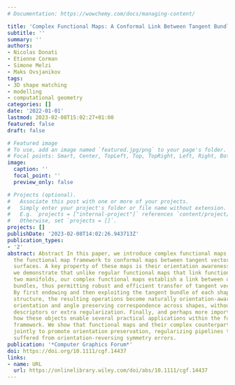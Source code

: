 ```yaml
---
# Documentation: https://wowchemy.com/docs/managing-content/

title: 'Complex Functional Maps: A Conformal Link Between Tangent Bundles'
subtitle: ''
summary: ''
authors:
- Nicolas Donati
- Etienne Corman
- Simone Melzi
- Maks Ovsjanikov
tags:
- 3D shape matching
- modelling
- computational geometry
categories: []
date: '2022-01-01'
lastmod: 2023-02-08T15:02:27+01:00
featured: false
draft: false

# Featured image
# To use, add an image named `featured.jpg/png` to your page's folder.
# Focal points: Smart, Center, TopLeft, Top, TopRight, Left, Right, BottomLeft, Bottom, BottomRight.
image:
  caption: ''
  focal_point: ''
  preview_only: false

# Projects (optional).
#   Associate this post with one or more of your projects.
#   Simply enter your project's folder or file name without extension.
#   E.g. `projects = ["internal-project"]` references `content/project/deep-learning/index.md`.
#   Otherwise, set `projects = []`.
projects: []
publishDate: '2023-02-08T14:02:26.943713Z'
publication_types:
- '2'
abstract: Abstract In this paper, we introduce complex functional maps, which extend
  the functional map framework to conformal maps between tangent vector fields on
  surfaces. A key property of these maps is their orientation awareness. More specifically,
  we demonstrate that unlike regular functional maps that link functional spaces of
  two manifolds, our complex functional maps establish a link between oriented tangent
  bundles, thus permitting robust and efficient transfer of tangent vector fields.
  By first endowing and then exploiting the tangent bundle of each shape with a complex
  structure, the resulting operations become naturally orientation-aware, thus favouring
  orientation and angle preserving correspondence across shapes, without relying on
  descriptors or extra regularization. Finally, and perhaps more importantly, we demonstrate
  how these objects enable several practical applications within the functional map
  framework. We show that functional maps and their complex counterparts can be estimated
  jointly to promote orientation preservation, regularizing pipelines that previously
  suffered from orientation-reversing symmetry errors.
publication: '*Computer Graphics Forum*'
doi: https://doi.org/10.1111/cgf.14437
links:
- name: URL
  url: https://onlinelibrary.wiley.com/doi/abs/10.1111/cgf.14437
---
```

